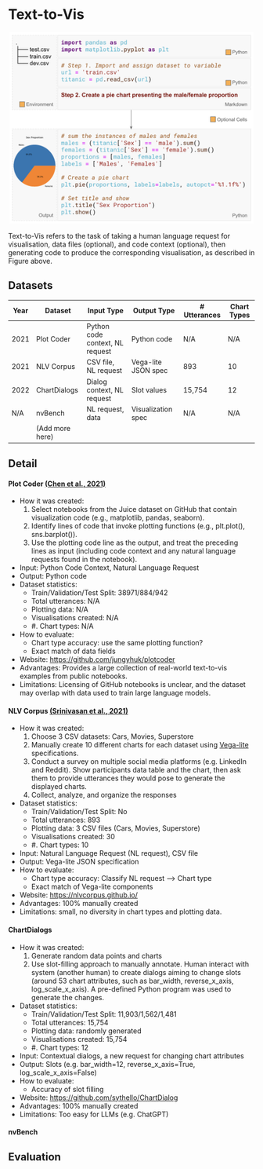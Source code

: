 # Text-to-Vis

<p align="center">
    <img src="images/text-to-vis-pipeline.png" width="500">
</p>

Text-to-Vis refers to the task of taking a human language request for visualisation, data files (optional), and code context (optional), then generating code to produce the corresponding visualisation, as described in Figure above.



## Datasets
| Year | Dataset         | Input Type                        | Output Type                | # Utterances | Chart Types |
|------|-----------------|-----------------------------------|----------------------------|--------------|-------------|
| 2021 | Plot Coder      | Python code context, NL request   | Python code                | N/A          | N/A         |
| 2021 | NLV Corpus      | CSV file, NL request              | Vega-lite JSON spec        | 893          | 10          |
| 2022 | ChartDialogs    | Dialog context, NL request        | Slot values                | 15,754       | 12          |
| N/A  | nvBench         | NL request, data                  | Visualization spec         | N/A          | N/A         |
|      | (Add more here) |                                   |                            |              |             |


## Detail

#### Plot Coder [(Chen et al., 2021)](https://aclanthology.org/2021.acl-long.169/)
- How it was created: 
    1. Select notebooks from the Juice dataset on GitHub that contain visualization code (e.g., matplotlib, pandas, seaborn).
    2. Identify lines of code that invoke plotting functions (e.g., plt.plot(), sns.barplot()).
    3. Use the plotting code line as the output, and treat the preceding lines as input (including code context and any natural language requests found in the notebook).
- Input: Python Code Context, Natural Language Request
- Output: Python code
- Dataset statistics:
    - Train/Validation/Test Split: 38971/884/942
    - Total utterances: N/A
    - Plotting data: N/A
    - Visualisations created: N/A
    - #. Chart types: N/A
- How to evaluate:
    - Chart type accuracy: use the same plotting function?
    - Exact match of data fields
- Website: https://github.com/jungyhuk/plotcoder
- Advantages: Provides a large collection of real-world text-to-vis examples from public notebooks.
- Limitations: Licensing of GitHub notebooks is unclear, and the dataset may overlap with data used to train large language models.

#### NLV Corpus [(Srinivasan et al., 2021)](https://dl.acm.org/doi/10.1145/3411764.3445400)
- How it was created: 
    1. Choose 3 CSV datasets: Cars, Movies, Superstore
    2. Manually create 10 different charts for each dataset using [Vega-lite](https://vega.github.io/vega-lite/) specifications.
    3. Conduct a survey on multiple social media platforms (e.g. LinkedIn and Reddit). Show participants data table and the chart, then ask them to provide utterances they would pose to generate the displayed charts.
    4. Collect, analyze, and organize the responses
- Dataset statistics:
    - Train/Validation/Test Split: No
    - Total utterances: 893
    - Plotting data: 3 CSV files (Cars, Movies, Superstore)
    - Visualisations created: 30
    - #. Chart types: 10
- Input: Natural Language Request (NL request), CSV file
- Output: Vega-lite JSON specification
- How to evaluate:
    - Chart type accuracy: Classify NL request --> Chart type
    - Exact match of Vega-lite components
- Website: https://nlvcorpus.github.io/
- Advantages: 100% manually created
- Limitations: small, no diversity in chart types and plotting data.


#### ChartDialogs
- How it was created: 
    1. Generate random data points and charts
    2. Use slot-filling approach to manually annotate. Human interact with system (another human) to create dialogs aiming to change slots (around 53 chart attributes, such as bar_width, reverse_x_axis, log_scale_x_axis). A pre-defined Python program was used to generate the changes.
- Dataset statistics:
    - Train/Validation/Test Split: 11,903/1,562/1,481
    - Total utterances: 15,754
    - Plotting data: randomly generated
    - Visualisations created: 15,754
    - #. Chart types: 12
- Input: Contextual dialogs, a new request for changing chart attributes
- Output: Slots (e.g. bar_width=12, reverse_x_axis=True, log_scale_x_axis=False)
- How to evaluate:
    - Accuracy of slot filling
- Website: https://github.com/sythello/ChartDialog
- Advantages: 100% manually created
- Limitations: Too easy for LLMs (e.g. ChatGPT)

#### nvBench


## Evaluation